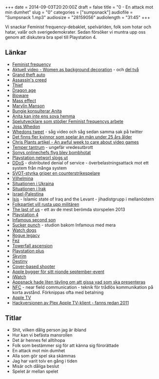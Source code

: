 +++
date = 2014-09-03T20:20:00Z
draft = false
title = "0 - En attack mot min dumhet"
slug = "0"
categories = ["sumpsnack"]
audiofile = "Sumpsnack 1.mp3"
audiosize = "28159056"
audiolength = "31:45"
+++

Vi snackar Feminist frequency-debaklet, spelvärlden, folk som hotar och hatar, valår och sverigedemokrater. Sedan försöker vi muntra upp oss genom att diskutera bra spel till Playstation 4.

## Länkar ##
* [Feminist frequency](http://www.feministfrequency.com)
* [Aktuell video - Women as background decoration](http://www.feministfrequency.com/2014/06/women-as-background-decoration-tropes-vs-women/) - och [del två](http://www.feministfrequency.com/2014/08/women-as-background-decoration-part-2/)
* [Grand theft auto](http://en.wikipedia.org/wiki/Grand_Theft_Auto_%28series%29)
* [Assassin's creed](http://en.wikipedia.org/wiki/Assassin%27s_Creed)
* [Thief](http://en.wikipedia.org/wiki/Thief_%28series%29)
* [Dragon age](http://en.wikipedia.org/wiki/Dragon_Age)
* [Bioware](http://www.bioware.com/en/)
* [Mass effect](http://en.wikipedia.org/wiki/Mass_Effect)
* [Marylin Manson](http://en.wikipedia.org/wiki/Marilyn_Manson)
* [Bungie konsulterar Anita](http://femfreq.tumblr.com/post/23317253243/earlier-this-year-i-was-invited-to-speak-about)
* [Anita kan inte ens sova hemma](http://www.polygon.com/2014/8/27/6075679/sarkeesian-driven-out-of-home-by-online-abuse-and-death-threats)
* [Spelutvecklare som stödjer Feminist frequencys arbete](https://medium.com/@andreaszecher/open-letter-to-the-gaming-community-df4511032e8a)
* [Joss Whedon](http://en.wikipedia.org/wiki/Joss_Whedon)
* [Whedons tweet](https://twitter.com/josswhedon/status/504508687722250240) - såg video och såg sedan samma sak på twitter
* [Det finns fler kvinnor som spelar än män under 25 års ålder](http://www.theesa.com/facts/pdfs/ESA_EF_2014.pdf)
* [Chris Plants artikel - An awful week to care about video games](http://www.polygon.com/2014/8/28/6078391/video-games-awful-week)
* [Temper tantrum](http://en.wikipedia.org/wiki/Tantrum) - ungefär vredesutbrott
* [Sonys onlinechefs flyg blev bombhotat](http://www.theverge.com/2014/8/24/6063773/twitter-bomb-threat-diverts-plane-carrying-sony-online-entertainment)
* [Playstation networl slogs ut](http://www.polygon.com/2014/8/24/6062499/playstation-network-hack-attack)
* [DDoS](http://en.wikipedia.org/wiki/Denial-of-service_attack#Distributed_attack) - distributed denial of service - överbelastningsattack mot ett system från många system
* [SVOT-styrka griper en counterstrikespelare](http://www.polygon.com/2014/8/27/6075961/swat-threat-locks-down-school-gets-counter-strike-player-slammed-to)
* [Vilhelmina](http://www.vilhelmina.se/Hem/?documents)
* [Situationen i Ukraina](http://en.wikipedia.org/wiki/2014_Ukrainian_crisis)
* [Situationen i Irak](http://en.wikipedia.org/wiki/Islamic_State_of_Iraq_and_the_Levant#As_Islamic_State_.282014.E2.80.93present.29)
* [Israel-Palestina](http://en.wikipedia.org/wiki/Israeli–Palestinian_conflict)
* [Isis](http://en.wikipedia.org/wiki/Islamic_State_of_Iraq_and_the_Levant) - Islamic state of Iraq and the Levant - jihadistgrupp i mellanöstern
* [Folkpartiet vill rusta upp militären](http://www.folkpartiet.se/politik/politik-a-o/forsvar/)
* [The last of us](http://en.wikipedia.org/wiki/The_Last_of_Us) - ett av de mest berömda storspelen 2013
* [Playstation 4](http://en.wikipedia.org/wiki/PlayStation_4)
* [Infamous second son](http://en.wikipedia.org/wiki/Infamous_Second_Son)
* [Sucker punch](http://en.wikipedia.org/wiki/Sucker_Punch_Productions) - studion bakom Infamous med mera
* [Watch dogs](http://en.wikipedia.org/wiki/Watch_Dogs)
* [Rogue legacy](http://en.wikipedia.org/wiki/Rogue_Legacy)
* [Fez](http://en.wikipedia.org/wiki/Fez_%28video_game%29)
* [Towerfall ascension](http://en.wikipedia.org/wiki/TowerFall)
* [Playstation plus](http://en.wikipedia.org/wiki/PlayStation_Network#PlayStation_Plus)
* [Skyrim](http://en.wikipedia.org/wiki/The_Elder_Scrolls_V:_Skyrim)
* [Destiny](http://en.wikipedia.org/wiki/Destiny_%28video_game%29)
* [Cover-based shooter](http://en.wikipedia.org/wiki/Cover_system)
* [Apple bygger för sitt nionde september-event](http://www.macrumors.com/2014/08/28/apple-flint-center-structure-iphone-6/)
* [iWatch](http://www.macrumors.com/roundup/iwatch/)
* [Appsnack hade liten tävling om att gissa vad som ska presenteras](http://appsnack.se/avsnitt/130-iphone-blir-trippel-retina)
* [NFC](http://en.wikipedia.org/wiki/Near_field_communication) - near field communication - teknik för trådlös kommunikation på korta avstånd. Förknippas ofta med betalning
* [Apple TV](http://en.wikipedia.org/wiki/Apple_TV)
* [Hackversionen av Plex Apple TV-klient - fanns redan 2011](https://www.flickr.com/photos/bjoreman/sets/72157627198570402/detail/)

## Titlar ##
* Shit, vilken dålig person jag är ibland
* Hur kan vi befästa mansrollen
* Det är hennes fel alltihopa
* Folk som bestämmer sig för att känna sig förorättade
* En attack mot min dumhet
* Alla som gör spel ska skämmas
* Jag har varit tolv en gång i tiden
* Misär och dåliga beslut
* Spelet är mellan spelet
